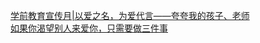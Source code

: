   
[学前教育宣传月|以爱之名，为爱代言——夸夸我的孩子、老师](http://www.dianyue.me/archives/380/sdf9pbvs3cx4lmpf/)  
[如果你渴望别人来爱你，只需要做三件事](http://www.dianyue.me/archives/026/3kqbk38jbfsodeqe/)